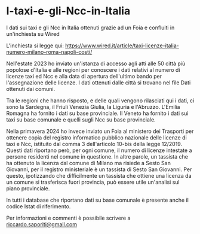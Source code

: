 # I-taxi-e-gli-Ncc-in-Italia
I dati sui taxi e gli Ncc in Italia ottenuti grazie ad un Foia e confluiti in un'inchiesta su Wired

L'inchiesta si legge qui: https://www.wired.it/article/taxi-licenze-italia-numero-milano-roma-napoli-costi/

Nell'estate 2023 ho inviato un'istanza di accesso agli atti alle 50 città più popolose d'Italia e alle regioni per conoscere i dati relativi al numero di licenze taxi ed Ncc e alla data di apertura dell'ultimo bando per l'assegnazione delle licenze. I dati ottenuti dalle città si trovano nel file Dati ottenuti dai comuni.

Tra le regioni che hanno risposto, e delle quali vengono rilasciati qui i dati, ci sono la Sardegna, il Friuli Venezia Giulia, la Liguria e l'Abruzzo. L'Emilia Romagna ha fornito i dati su base provinciale. Il Veneto ha fornito i dati sui taxi su base comunale e quelli sugli Ncc su base provinciale.

Nella primavera 2024 ho invece inviato un Foia al ministero dei Trasporti per ottenere copia del registro informatico pubblico nazionale delle licenze di taxi e Ncc, istituito dal comma 3 dell'articolo 10-bis della legge 12/2019. Questi dati riportano però, per ogni comune, il numero di licenze intestate a persone residenti nel comune in questione. In altre parole, un tassista che ha ottenuto la licenza dal comune di Milano ma risiede a Sesto San Giovanni, per il registro ministeriale è un tassista di Sesto San Giovanni. Per questo, ipotizzando che difficilmente un tassista che ottiene una licenza da un comune si trasferisca fuori provincia, può essere utile un'analisi sul piano provinciale.

In tutti i database che riportano dati su base comunale è presente anche il codice Istat di riferimento.

Per informazioni e commenti è possibile scrivere a riccardo.saporiti@gmail.com
